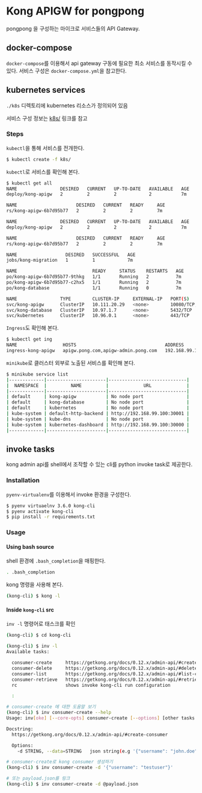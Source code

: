 # Kong APIGW for pongpong

pongpong 을 구성하는 마이크로 서비스들의 API Gateway.

## docker-compose

`docker-compose`를 이용해서 api gateway 구동에 필요한 최소 서비스를 동작시킬 수 있다.
서비스 구성은 `docker-compose.yml`을 참고한다.

## kubernetes services

`./k8s` 디렉토리에 kubernetes 리소스가 정의되어 있음

서비스 구성 정보는 [k8s/](k8s/) 링크를 참고

### Steps

`kubectl`을 통해 서비스를 전개한다.

``` sh
$ kubectl create -f k8s/
```

`kubectl`로 서비스를 확인해 본다.

``` sh
$ kubectl get all
NAME                DESIRED   CURRENT   UP-TO-DATE   AVAILABLE   AGE
deploy/kong-apigw   2         2         2            2           7m

NAME                      DESIRED   CURRENT   READY     AGE
rs/kong-apigw-6b7d95b77   2         2         2         7m

NAME                DESIRED   CURRENT   UP-TO-DATE   AVAILABLE   AGE
deploy/kong-apigw   2         2         2            2           7m

NAME                      DESIRED   CURRENT   READY     AGE
rs/kong-apigw-6b7d95b77   2         2         2         7m

NAME                  DESIRED   SUCCESSFUL   AGE
jobs/kong-migration   1         1            7m

NAME                            READY     STATUS    RESTARTS   AGE
po/kong-apigw-6b7d95b77-9thkg   1/1       Running   2          7m
po/kong-apigw-6b7d95b77-c2hx5   1/1       Running   2          7m
po/kong-database                1/1       Running   0          7m

NAME                TYPE        CLUSTER-IP     EXTERNAL-IP   PORT(S)                                   AGE
svc/kong-apigw      ClusterIP   10.111.20.29   <none>        10080/TCP,10443/TCP,10081/TCP,10444/TCP   7m
svc/kong-database   ClusterIP   10.97.1.7      <none>        5432/TCP                                  7m
svc/kubernetes      ClusterIP   10.96.0.1      <none>        443/TCP                                   6d
```

`Ingress`도 확인해 본다.

``` sh
$ kubectl get ing
NAME                 HOSTS                                 ADDRESS          PORTS     AGE
ingress-kong-apigw   apigw.pong.com,apigw-admin.pong.com   192.168.99.100   80        8m
```

`minikube`로 클러스터 외부로 노출된 서비스를 확인해 본다.

``` sh
$ minikube service list
|-------------|----------------------|-----------------------------|
|  NAMESPACE  |         NAME         |             URL             |
|-------------|----------------------|-----------------------------|
| default     | kong-apigw           | No node port                |
| default     | kong-database        | No node port                |
| default     | kubernetes           | No node port                |
| kube-system | default-http-backend | http://192.168.99.100:30001 |
| kube-system | kube-dns             | No node port                |
| kube-system | kubernetes-dashboard | http://192.168.99.100:30000 |
|-------------|----------------------|-----------------------------|
```

## invoke tasks

kong admin api를 shell에서 조작할 수 있는 cli를 python invoke task로 제공한다.

### Installation

`pyenv-virtualenv`를 이용해서 invoke 환경을 구성한다.

``` sh
$ pyenv virtuaelnv 3.6.0 kong-cli
$ pyenv activate kong-cli
$ pip install -r requirements.txt
```

### Usage

#### Using bash source

shell 환경에 `.bash_completion`을 매핑한다.

``` sh
. .bash_completion
```

kong 명령을 사용해 본다.

``` sh
(kong-cli) $ kong -l
```

#### Inside `kong-cli` src

`inv -l` 명령어로 태스크를 확인

``` sh
(kong-cli) $ cd kong-cli

(kong-cli) $ inv -l
Available tasks:

  consumer-create     https://getkong.org/docs/0.12.x/admin-api/#create-consumer
  consumer-delete     https://getkong.org/docs/0.12.x/admin-api/#delete-consumer
  consumer-list       https://getkong.org/docs/0.12.x/admin-api/#list-consumers
  consumer-retrieve   https://getkong.org/docs/0.12.x/admin-api/#retrieve-consumer
  rc                  shows invoke kong-cli run configuration

  :

# consumer-create 에 대한 도움말 보기
(kong-cli) $ inv consumer-create --help
Usage: inv[oke] [--core-opts] consumer-create [--options] [other tasks here ...]

Docstring:
  https://getkong.org/docs/0.12.x/admin-api/#create-consumer

  Options:
    -d STRING, --data=STRING   json string(e.g '{"username": "john.doe"}') or json payload file path (e.g @payload.json)

# consumer-create로 kong consumer 생성하기
(kong-cli) $ inv consumer-create -d '{"username": "testuser"}'

# 또는 payload.json를 링크
(kong-cli) $ inv consumer-create -d @payload.json
```

